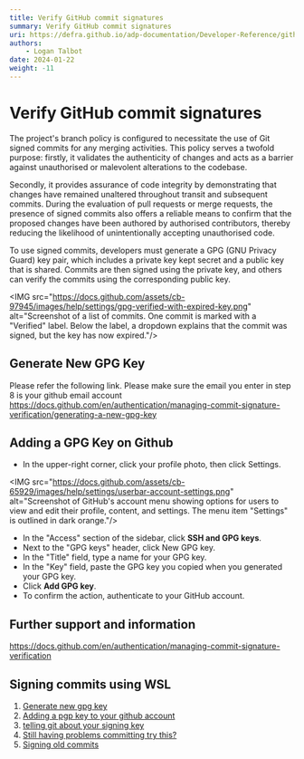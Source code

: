 ```yaml
---
title: Verify GitHub commit signatures
summary: Verify GitHub commit signatures
uri: https://defra.github.io/adp-documentation/Developer-Reference/github/verify-gitHub-commit-signatures/
authors:
    - Logan Talbot
date: 2024-01-22
weight: -11
---
```

# Verify GitHub commit signatures

The project's branch policy is configured to necessitate the use of Git signed commits for any merging activities. This policy serves a twofold purpose: firstly, it validates the authenticity of changes and acts as a barrier against unauthorised or malevolent alterations to the codebase.

Secondly, it provides assurance of code integrity by demonstrating that changes have remained unaltered throughout transit and subsequent commits. During the evaluation of pull requests or merge requests, the presence of signed commits also offers a reliable means to confirm that the proposed changes have been authored by authorised contributors, thereby reducing the likelihood of unintentionally accepting unauthorised code.

To use signed commits, developers must generate a GPG (GNU Privacy Guard) key pair, which includes a private key kept secret and a public key that is shared. Commits are then signed using the private key, and others can verify the commits using the corresponding public key.

<IMG  src="https://docs.github.com/assets/cb-97945/images/help/settings/gpg-verified-with-expired-key.png"  alt="Screenshot of a list of commits. One commit is marked with a "Verified" label. Below the label, a dropdown explains that the commit was signed, but the key has now expired."/>

## Generate New GPG Key

Please refer the following link. Please make sure the email you enter in step 8 is your github email account
https://docs.github.com/en/authentication/managing-commit-signature-verification/generating-a-new-gpg-key

## Adding a GPG Key on Github

- In the upper-right corner, click your profile photo, then click Settings.

<IMG  src="https://docs.github.com/assets/cb-65929/images/help/settings/userbar-account-settings.png"  alt="Screenshot of GitHub's account menu showing options for users to view and edit their profile, content, and settings. The menu item "Settings" is outlined in dark orange."/>

- In the "Access" section of the sidebar, click  **SSH and GPG keys**.
- Next to the "GPG keys" header, click New GPG key.
- In the "Title" field, type a name for your GPG key.
- In the "Key" field, paste the GPG key you copied when you generated your GPG key.
- Click **Add GPG key**.
- To confirm the action, authenticate to your GitHub account.

## Further support and information

https://docs.github.com/en/authentication/managing-commit-signature-verification

## Signing commits using WSL

1. [Generate new gpg key](https://docs.github.com/en/authentication/managing-commit-signature-verification/generating-a-new-gpg-key)
2. [Adding a pgp key to your github account](https://docs.github.com/en/authentication/managing-commit-signature-verification/adding-a-gpg-key-to-your-github-account)
3. [telling git about your signing key](https://docs.github.com/en/authentication/managing-commit-signature-verification/telling-git-about-your-signing-key)
4. [Still having problems committing try this?](https://gist.github.com/paolocarrasco/18ca8fe6e63490ae1be23e84a7039374?permalink_comment_id=3767413#gistcomment-3767413)
5. [Signing old commits](https://superuser.com/questions/397149/can-you-gpg-sign-old-commits)
